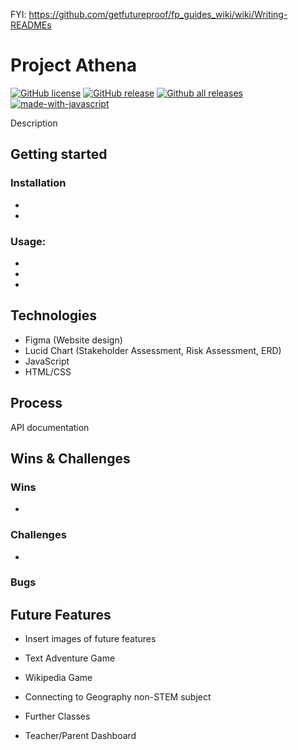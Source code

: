 FYI: https://github.com/getfutureproof/fp_guides_wiki/wiki/Writing-READMEs


# Project Athena
[![GitHub license](https://img.shields.io/github/license/Naereen/StrapDown.js.svg)](https://github.com/Naereen/StrapDown.js/blob/master/LICENSE)
[![GitHub release](https://img.shields.io/github/release/Naereen/StrapDown.js.svg)](https://GitHub.com/Naereen/StrapDown.js/releases/)
[![Github all releases](https://img.shields.io/github/downloads/Naereen/StrapDown.js/total.svg)](https://GitHub.com/Naereen/StrapDown.js/releases/)
[![made-with-javascript](https://img.shields.io/badge/Made%20with-JavaScript-1f425f.svg)](https://www.javascript.com)




Description


## Getting started


### Installation
- 
- 

### Usage:
-
-
-


## Technologies
- Figma (Website design)
- Lucid Chart (Stakeholder Assessment, Risk Assessment, ERD)
- JavaScript
- HTML/CSS

## Process
API documentation



## Wins & Challenges

### Wins
-


### Challenges
- 


### Bugs



## Future Features
- Insert images of future features

- Text Adventure Game
- Wikipedia Game
- Connecting to Geography non-STEM subject
- Further Classes
- Teacher/Parent Dashboard



